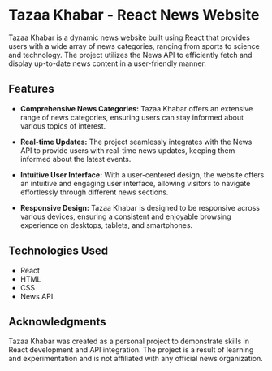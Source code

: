# Tazaa Khabar - React News Website

Tazaa Khabar is a dynamic news website built using React that provides users with a wide array of news categories, ranging from sports to science and technology. The project utilizes the News API to efficiently fetch and display up-to-date news content in a user-friendly manner.

## Features

- **Comprehensive News Categories:** Tazaa Khabar offers an extensive range of news categories, ensuring users can stay informed about various topics of interest.

- **Real-time Updates:** The project seamlessly integrates with the News API to provide users with real-time news updates, keeping them informed about the latest events.

- **Intuitive User Interface:** With a user-centered design, the website offers an intuitive and engaging user interface, allowing visitors to navigate effortlessly through different news sections.

- **Responsive Design:** Tazaa Khabar is designed to be responsive across various devices, ensuring a consistent and enjoyable browsing experience on desktops, tablets, and smartphones.

## Technologies Used

- React
- HTML
- CSS
- News API

## Acknowledgments

Tazaa Khabar was created as a personal project to demonstrate skills in React development and API integration. The project is a result of learning and experimentation and is not affiliated with any official news organization.

